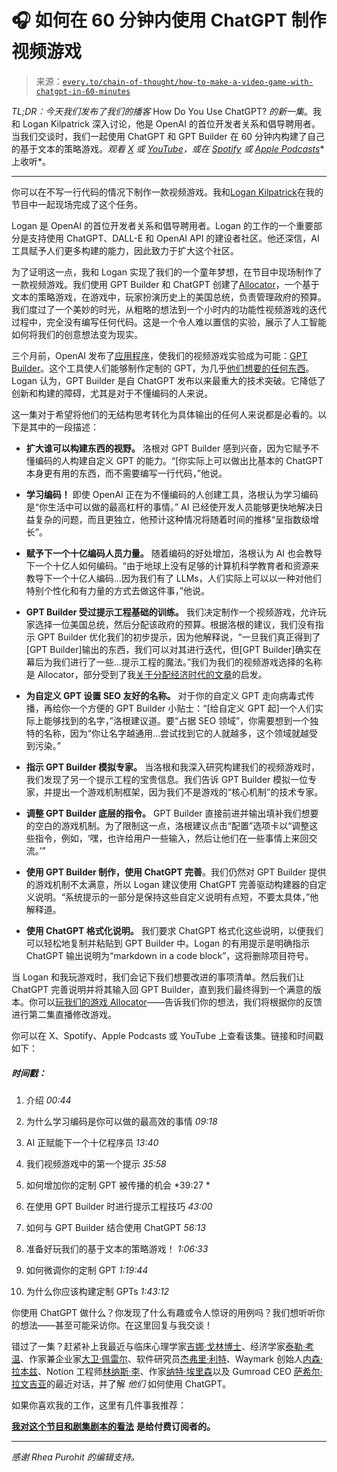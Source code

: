 <!--yml

category: COT 专栏

日期：2024 年 05 月 08 日 11:05:45

-->

# 🎧 如何在 60 分钟内使用 ChatGPT 制作视频游戏

> 来源：[`every.to/chain-of-thought/how-to-make-a-video-game-with-chatgpt-in-60-minutes`](https://every.to/chain-of-thought/how-to-make-a-video-game-with-chatgpt-in-60-minutes)

*TL;DR：今天我们发布了我们的播客* How Do You Use ChatGPT? *的新一集*。我和 Logan Kilpatrick 深入讨论，他是 OpenAI 的首位开发者关系和倡导聘用者。当我们交谈时，我们一起使用 ChatGPT 和 GPT Builder 在 60 分钟内构建了自己的基于文本的策略游戏。*观看* [*X*](https://twitter.com/danshipper/status/1755236896114950406) *或* [*YouTube*](https://www.youtube.com/watch?v=3TLORk-eZAw)*，或在* [*Spotify*](https://open.spotify.com/episode/5b03dc9vMHaedvrrNhvps2?si=BfXXlKoqSe6yFU3n70kucw&nd=1&dlsi=d565e17927734b1f) *或* [*Apple Podcasts*](https://podcasts.apple.com/us/podcast/how-to-make-a-video-game-with-chatgpt-in-60-minutes-ep/id1719789201?i=1000644491694)* 上收听*。

* * *

你可以在不写一行代码的情况下制作一款视频游戏。我和[Logan Kilpatrick](https://twitter.com/OfficialLoganK)在我的节目中一起现场完成了这个任务。

Logan 是 OpenAI 的首位开发者关系和倡导聘用者。Logan 的工作的一个重要部分是支持使用 ChatGPT、DALL-E 和 OpenAI API 的建设者社区。他还深信，AI 工具赋予人们更多构建的能力，因此致力于扩大这个社区。

为了证明这一点，我和 Logan 实现了我们的一个童年梦想，在节目中现场制作了一款视频游戏。我们使用 GPT Builder 和 ChatGPT 创建了[Allocator](https://chat.openai.com/g/g-oooxUbOkj-allocator)，一个基于文本的策略游戏，在游戏中，玩家扮演历史上的美国总统，负责管理政府的预算。我们度过了一个美妙的时光，从粗略的想法到一个小时内的功能性视频游戏的迭代过程中，完全没有编写任何代码。这是一个令人难以置信的实验，展示了人工智能如何将我们的创意想法变为现实。

三个月前，OpenAI 发布了[应用程序](https://www.engadget.com/gpts-are-the-single-application-mini-chatgpt-models-that-anyone-can-create-203311858.html)，使我们的视频游戏实验成为可能：[GPT Builder](https://chat.openai.com/gpts/editor)。这个工具使人们能够制作定制的 GPT，为几乎[他们想要的任何东西](https://openai.com/chatgpt#do-more-with-gpts)。Logan 认为，GPT Builder 是自 ChatGPT 发布以来最重大的技术突破。它降低了创新和构建的障碍，尤其是对于不懂编码的人来说。

这一集对于希望将他们的无结构思考转化为具体输出的任何人来说都是必看的。以下是其中的一段描述：

+   **扩大谁可以构建东西的视野。** 洛根对 GPT Builder 感到兴奋，因为它赋予不懂编码的人构建自定义 GPT 的能力。“[你实际上可以做出比基本的 ChatGPT 本身更有用的东西，而不需要编写一行代码，”他说。

+   **学习编码！** 即使 OpenAI 正在为不懂编码的人创建工具，洛根认为学习编码是“你生活中可以做的最高杠杆的事情。” AI 已经使开发人员能够更快地解决日益复杂的问题，而且更独立，他预计这种情况将随着时间的推移“呈指数级增长”。

+   **赋予下一个十亿编码人员力量。** 随着编码的好处增加，洛根认为 AI 也会教导下一个十亿人如何编码。“由于地球上没有足够的计算机科学教育者和资源来教导下一个十亿人编码...因为我们有了 LLMs，人们实际上可以以一种对他们特别个性化和有力量的方式去做这件事，”他说。

+   **GPT Builder 受过提示工程基础的训练。** 我们决定制作一个视频游戏，允许玩家选择一位美国总统，然后分配该政府的预算。根据洛根的建议，我们没有指示 GPT Builder 优化我们的初步提示，因为他解释说，“一旦我们真正得到了[GPT Builder]输出的东西，我们可以对其进行迭代，但[GPT Builder]确实在幕后为我们进行了一些...提示工程的魔法。”我们为我们的视频游戏选择的名称是 Allocator，部分受到了我[关于分配经济时代的文章](https://every.to/chain-of-thought/the-knowledge-economy-is-over-welcome-to-the-allocation-economy)的启发。

+   **为自定义 GPT 设置 SEO 友好的名称。** 对于你的自定义 GPT 走向病毒式传播，再给你一个方便的 GPT Builder 小贴士：“[给自定义 GPT 起]一个人们实际上能够找到的名字，”洛根建议道。要“占据 SEO 领域”，你需要想到一个独特的名称，因为“你让名字越通用...尝试找到它的人就越多，这个领域就越受到污染。”

+   **指示 GPT Builder 模拟专家。** 当洛根和我深入研究构建我们的视频游戏时，我们发现了另一个提示工程的宝贵信息。我们告诉 GPT Builder 模拟一位专家，并提出一个游戏机制框架，因为我们不是游戏的“核心机制”的技术专家。

+   **调整 GPT Builder 底层的指令。** GPT Builder 直接前进并输出填补我们想要的空白的游戏机制。为了限制这一点，洛根建议点击“配置”选项卡以“调整这些指令，例如，‘嘿，也许给用户一些输入，然后让他们在一些事情上来回交流。’”

+   **使用 GPT Builder 制作，使用 ChatGPT 完善**。我们仍然对 GPT Builder 提供的游戏机制不太满意，所以 Logan 建议使用 ChatGPT 完善驱动构建器的自定义说明。“系统提示的一部分是保持这些自定义说明有点短，不要太具体，”他解释道。

+   **使用 ChatGPT 格式化说明。** 我们要求 ChatGPT 格式化这些说明，以便我们可以轻松地复制并粘贴到 GPT Builder 中。Logan 的有用提示是明确指示 ChatGPT 输出说明为“markdown in a code block”，这将删除项目符号。

当 Logan 和我玩游戏时，我们会记下我们想要改进的事项清单。然后我们让 ChatGPT 完善说明并将其输入回 GPT Builder，直到我们最终得到一个满意的版本。你可以[玩我们的游戏 Allocator](https://chat.openai.com/g/g-oooxUbOkj-allocator)——告诉我们你的想法，我们将根据你的反馈进行第二集直播修改游戏。

你可以在 X、Spotify、Apple Podcasts 或 YouTube 上查看该集。链接和时间戳如下：

##### 时间戳：

1.  介绍 *00:44*

1.  为什么学习编码是你可以做的最高效的事情 *09:18*

1.  AI 正赋能下一个十亿程序员 *13:40*

1.  我们视频游戏中的第一个提示 *35:58*

1.  如何增加你的定制 GPT 被传播的机会 *39:27 *

1.  在使用 GPT Builder 时进行提示工程技巧 *43:00*

1.  如何与 GPT Builder 结合使用 ChatGPT *56:13*

1.  准备好玩我们的基于文本的策略游戏！ *1:06:33*

1.  如何微调你的定制 GPT *1:19:44*

1.  为什么你应该构建定制 GPTs *1:43:12*

你使用 ChatGPT 做什么？你发现了什么有趣或令人惊讶的用例吗？我们想听听你的想法——甚至可能采访你。在这里回复与我交谈！

错过了一集？赶紧补上我最近与临床心理学家[吉娜·戈林博士](https://every.to/chain-of-thought/chatgpt-for-radical-self-betterment)、经济学家[泰勒·考温](https://every.to/chain-of-thought/economist-tyler-cowen-on-how-chatgpt-is-changing-your-job)、作家兼企业家[大卫·佩雷尔](https://every.to/chain-of-thought/how-david-perell-uses-chatgpt-to-write-for-millions)、软件研究员[杰弗里·利特](https://every.to/chain-of-thought/you-can-build-an-app-with-chatgpt-in-60-minutes)、Waymark 创始人[内森·拉本兹](https://every.to/chain-of-thought/how-to-use-chatgpt-as-a-copilot-for-learning)、Notion 工程师[林纳斯·李](https://every.to/chain-of-thought/how-an-ai-researcher-uses-chatgpt-and-notion-ai)、作家[纳特·埃里森](https://every.to/chain-of-thought/chatgpt-for-writing-and-recommending-books)以及 Gumroad CEO [萨希尔·拉文吉亚](https://every.to/news/introducing-how-i-use-chatgpt)的最近对话，并了解 *他们* 如何使用 ChatGPT。

如果你喜欢我的工作，这里有几件事我推荐：

[**我对这个节目和剧集剧本的看法**](https://every.to/chain-of-thought/exclusive-analysis-of-how-do-you-use-chatgpt-with-logan-kilpatrick) **是给付费订阅者的。**

* * *

*感谢 Rhea Purohit 的编辑支持。*
